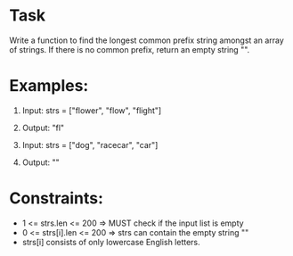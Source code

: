 # Task
Write a function to find the longest common prefix string amongst an array of strings.
If there is no common prefix, return an empty string "".

# Examples:
1. Input: strs = ["flower", "flow", "flight"]
1. Output: "fl"

2. Input: strs = ["dog", "racecar", "car"]
2. Output: ""

# Constraints:
- 1 <= strs.len <= 200 => MUST check if the input list is empty
- 0 <= strs[i].len <= 200 => strs can contain the empty string ""
- strs[i] consists of only lowercase English letters.